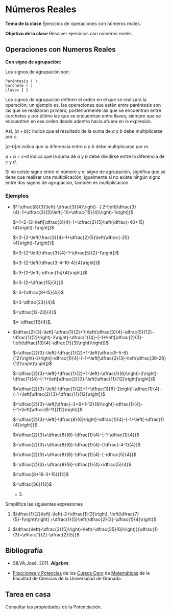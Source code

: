 # Números Reales


**Tema de la clase**  Ejercicios de operaciones con números reales. 

**Objetivo de la clase** Resolver ejercicios con números reales.

## Operaciones con Numeros Reales 

**Con signo de agrupación:**

Los signos de agrupación son:

    Paréntesis ( )
    Corchete [ ]
    Llaves { }

Los signos de agrupación definen el orden en el que se realizará la operación; un ejemplo es, las operaciones que están entre paréntesis son las que se realizaran primero, posteriormente las que se encuentran entre corchetes y por último las que se encuentran entre llaves, siempre que se encuentren en ese orden desde adentro hacia afuera en la expresión.
    
Así, $(a + b)c$ indica que el resultado de la suma de $a$ y $b$ debe multiplicarse por $c$.

$[a – b]m$ indica que la diferencia entre $a$ y $b$ debe multiplicarse por $m$.

${a + b} ÷ {c – d}$ indica que la suma de $a$ y $b$ debe dividirse entre la diferencia de $c$ y $d$.

Si no existe signo entre el número y el signo de agrupación, significa que se tiene que realizar una multiplicación; igualmente si no existe ningún signo entre dos signos de agrupación, también es multiplicación.

### Ejemplos 

- $1-\dfrac{8}{3}\left(-\dfrac{3}{4}\right)- { 2-\left[\dfrac{3}{4}-1+\dfrac{2}{5}\left(-10+\dfrac{15}{4}\right)-1\right]}$

    $=1+2-{2-\left[\dfrac{3}{4}-1+\dfrac{2}{5}\left(\dfrac{-40+15}{4}\right)-1\right]}$

    $=3-{2-\left[\frac{3}{4}-1+\dfrac{2}{5}\left(\dfrac{-25}{4}\right)-1\right]}$

    $=3-{2-\left[\dfrac{3}{4}-1-\dfrac{5}{2}-1\right]}$

    $=3-{2-\left[\dfrac{3-4-10-4}{4}\right]}$

    $=3-{2-\left[-\dfrac{15}{4}\right]}$

    $=3-{2+\dfrac{15}{4}}$

    $=3-{\dfrac{8+15}{4}}$

    $=3-\dfrac{23}{4}$

    $=\dfrac{12-23}{4}$

    $=-\dfrac{11}{4}$.

- $\dfrac{2}{3}-\left[-\dfrac{1}{2}+1-\left(\dfrac{3}{4}-\dfrac{5}{12}-\dfrac{1}{2}\right)-2\right]-\dfrac{1}{4}-{-1+\left[\dfrac{2}{3}-\left(\dfrac{13}{4}-\dfrac{7}{3}\right)\right]}$

    $=\dfrac{2}{3}-\left[-\dfrac{1}{2}+1-\left(\dfrac{9-5-6}{12}\right)-2\right]-\dfrac{1}{4}-{-1+\left[\dfrac{2}{3}-\left(\dfrac{39-28}{12}\right)\right]}$

    $=\dfrac{2}{3}-\left[-\dfrac{1}{2}+1-\left(-\dfrac{1}{6}\right)-2\right]-\dfrac{1}{4}-{-1+\left[\dfrac{2}{3}-\left(\dfrac{11}{12}\right)\right]}$

    $=\dfrac{2}{3}-\left[-\dfrac{1}{2}+1+\dfrac{1}{6}-2\right]-\dfrac{1}{4}-{-1+\left[\dfrac{2}{3}-\dfrac{11}{12}\right]}$

    $=\dfrac{2}{3}-\left[\dfrac{-3+6+1-12}{6}\right]-\dfrac{1}{4}-{-1+\left[\dfrac{8-11}{12}\right]}$

    $=\dfrac{2}{3}-\left[-\dfrac{8}{6}\right]-\dfrac{1}{4}-{-1+\left[-\dfrac{1}{4}\right]}$

    $=\dfrac{2}{3}+\dfrac{8}{6}-\dfrac{1}{4}-{-1-\dfrac{1}{4}}$

    $=\dfrac{2}{3}+\dfrac{8}{6}-\dfrac{1}{4}-{\dfrac{-4-1}{4}}$

    $=\dfrac{2}{3}+\dfrac{8}{6}-\dfrac{1}{4}-{-\dfrac{5}{4}}$

    $=\dfrac{2}{3}+\dfrac{8}{6}-\dfrac{1}{4}+\dfrac{5}{4}$


    $=\dfrac{8+16-3+15}{12}$

    $=\dfrac{36}{12}$

    $=3$.


Simplifica las siguientes expresiones

1.  $\dfrac{1}{2}\left[-\left(-2+\dfrac{1}{3}\right). \left(\dfrac{7}{5}-1\right)\right] +\dfrac{1}{5}\left(\dfrac{2}{3}-\dfrac{1}{4}\right)$.

2.  $\dfrac{\left(-\dfrac{3}{5}\right)-\left(-\dfrac{25}{6}\right)}{\dfrac{1}{3}+\dfrac{1}{2}-\dfrac{2}{5}}$.
    

## Bibliografía

- SILVA,José. 2011. ***Algebra***.

- [Fracciones y Potencias](https://cursos-0-fc-ugr.github.io/Matematicas/00-fracciones-potencias.html) de los [Cursos Cero](https://cursos-0-fc-ugr.github.io) de [Matemáticas](https://cursos-0-fc-ugr.github.io/Matematicas/) de la Facultad de Ciencias de la Universidad de Granada.

## Tarea en casa

Consultar las propiedades de la Potenciación.


        